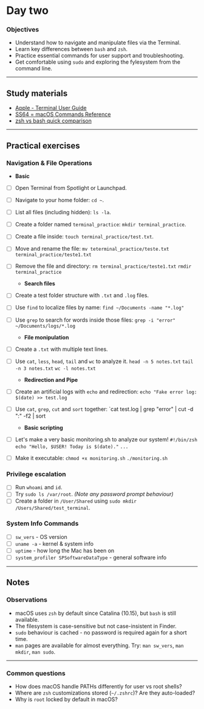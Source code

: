 # Day two

### Objectives

- Understand how to navigate and manipulate files via the Terminal.
- Learn key differences between `bash` and `zsh`.
- Practice essential commands for user support and troubleshooting.
- Get comfortable using `sudo` and exploring the fylesystem from the command line.

---

## Study materials

- [Apple - Terminal User Guide](https://support.apple.com/guide/terminal/welcome/mac)
- [SS64 = macOS Commands Reference](https://ss64.com/osx/)
- [zsh vs bash quick comparison](https://linuxhandbook.com/zsh-vs-bash/)

---

## Practical exercises

### Navigation & File Operations

  - **Basic**
- [ ] Open Terminal from Spotlight or Launchpad.
- [ ] Navigate to your home folder: `cd ~`.
- [ ] List all files (including hidden): `ls -la`.
- [ ] Create a folder named `terminal_practice`: `mkdir terminal_practice`.
- [ ] Create a file inside: `touch terminal_practice/test.txt`.
- [ ] Move and rename the file:
      `mv teterminal_practice/teste.txt terminal_practice/teste1.txt`
- [ ] Remove the file and directory:
      `rm terminal_practice/teste1.txt`
      `rmdir terminal_practice`

  - **Search files**
- [ ] Create a test folder structure with `.txt` and `.log` files.
- [ ] Use `find` to localize files by name:
      `find ~/Documents -name "*.log"`
- [ ] Use `grep` to search for words inside those files:
      `grep -i "error" ~/Documents/logs/*.log`

  - **File monipulation**
- [ ] Create a `.txt` with multiple text lines.
- [ ] Use `cat`, `less`, `head`, `tail` and `wc` to analyze it.
      `head -n 5 notes.txt`
      `tail -n 3 notes.txt`
      `wc -l notes.txt`

  - **Redirection and Pipe**
- [ ] Create an artificial logs with `echo` and redirection:
      `echo "Fake error log: $(date) >> test.log`
- [ ] Use `cat`, `grep`, `cut` and `sort` together:
      `cat test.log | grep "error" | cut -d ":" -f2 | sort

  - **Basic scripting**
- [ ] Let's make a very basic monitoring.sh to analyze our system!
      `#!/bin/zsh`
      `echo "Hello, $USER! Today is $(date)."`
      `...`
- [ ] Make it executable:
      `chmod +x monitoring.sh`
      `./monitoring.sh`

### Privilege escalation

- [ ] Run `whoami` and `id`.
- [ ] Try `sudo ls /var/root`.
      *(Note any password prompt behaviour)*
- [ ] Create a folder in `/User/Shared` using `sudo mkdir /Users/Shared/test_terminal`.

### System Info Commands

- [ ] `sw_vers` - OS version
- [ ] `uname -a` - kernel & system info
- [ ] `uptime` - how long the Mac has been on
- [ ] `system_profiler SPSoftwareDataType` - general software info

---

## Notes

### Observations

- macOS uses `zsh` by default since Catalina (10.15), but `bash` is still available.
- The filesystem is case-sensitive but not case-insistent in Finder.
- `sudo` behaviour is cached - no password is required again for a short time.
- `man` pages are available for almost everything.
  Try: `man sw_vers`, `man mkdir`, `man sudo`.

---

### Common questions

- How does macOS handle PATHs differently for user vs root shells?
- Where are `zsh` customizations stored (`~/.zshrc`)? Are they auto-loaded?
- Why is `root` locked by default in macOS?
